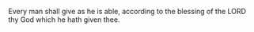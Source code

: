 Every man shall give as he is able, according to the blessing of the LORD thy God which he hath given thee.
